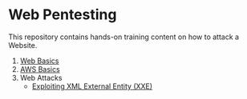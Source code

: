 # Web Pentesting

This repository contains hands-on training content on how to attack a Website.

1. [Web Basics](web_basics/README.md)
2. [AWS Basics](aws_basics/README.md)
3. Web Attacks
   * [Exploiting XML External Entity (XXE)](web_attacks/exploiting_xxe/README.md)